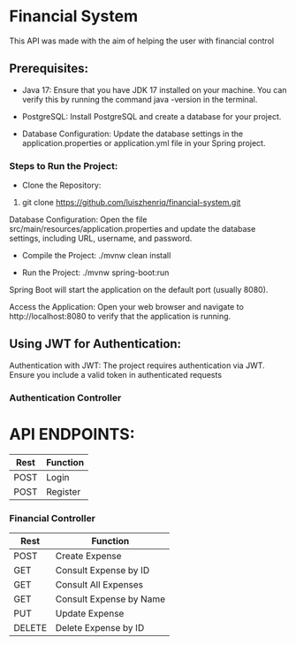 # Financial System

This API was made with the aim of helping the user with financial control



## Prerequisites:
- Java 17:
Ensure that you have JDK 17 installed on your machine. You can verify this by running the command java -version in the terminal.

- PostgreSQL:
Install PostgreSQL and create a database for your project.

- Database Configuration:
Update the database settings in the application.properties or application.yml file in your Spring project.


### Steps to Run the Project:
- Clone the Repository:
1. git clone https://github.com/luiszhenriq/financial-system.git


Database Configuration:
Open the file src/main/resources/application.properties and update the database settings, including URL, username, and password.

- Compile the Project:
./mvnw clean install

- Run the Project:
./mvnw spring-boot:run

Spring Boot will start the application on the default port (usually 8080).

Access the Application:
Open your web browser and navigate to http://localhost:8080 to verify that the application is running.

## Using JWT for Authentication:
Authentication with JWT:
The project requires authentication via JWT. Ensure you include a valid token in authenticated requests
### Authentication Controller


# API ENDPOINTS:

|Rest |Function |
|------ | ------- |
|POST  | Login |
|POST   | Register |


### Financial Controller

|Rest |Function |
|------ | ------- |
|POST  | Create Expense  |
|GET   | Consult Expense by ID |
|GET   | Consult All Expenses |
|GET   | Consult Expense by Name|
|PUT   | Update Expense |
|DELETE  | Delete Expense by ID|
